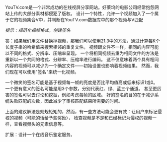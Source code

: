 YouTV.com是一个非常成功的在线视屏分享网站。好莱坞的电影公司经常抱怨网站上传的大部分素材都侵犯了版权。
设计一个特性，允许一个视频加入了一个属于它的视频集合V中，并判断在YouTV.com数据库中的那个视频与V匹配

*提示：规范化视频格式，创建签名*

答：如果我们用文件替换掉视频，那我们可以使用21.3中的方法，通过计算每K个长度子串的哈希值来搜索相邻的重复文件。
视频跟文件不一样，相同的内容可能以不同的格式、分辨率、压缩率呈现。
一个将相同视频去重为相同文件的方法是重新以一个共同的格式、分辨率、压缩率进行编码。
这不仅意味着两个具有相同内容的视频可以减少为一个确定文件——初始设置也影响着视频结果。
然而，我们现在可以使用"签名"来统一化视频。

一个微笑的签名可能是基于视频每一帧的亮度是否比平均值高或低来标识1或0。
一个更有意义的签名可能是用3个参数，分别代表红、绿、蓝三个通道。
甚至更厉害的签名可以去讨论和挖掘，例如考虑每帧的区域。
好的签名的目的在于减少系统失败匹配的次数，因此减少了审核匹配结果所需要的时间。

上面的建议解法是规规矩矩的，然而，有一些方法可能会更有效：让用户来标记侵权的视频（可能的话给予些奖励），
检查视频是不是和已经标记为侵权的视频一样，查看视频头的元素信息等。

扩展：设计一个在线音乐鉴定服务。
